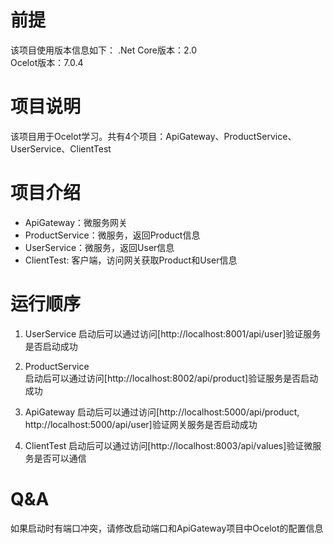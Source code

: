 # 前提
该项目使用版本信息如下： 
.Net Core版本：2.0  
Ocelot版本：7.0.4


# 项目说明
该项目用于Ocelot学习。共有4个项目：ApiGateway、ProductService、UserService、ClientTest  

# 项目介绍
* ApiGateway：微服务网关
* ProductService：微服务，返回Product信息
* UserService：微服务，返回User信息
* ClientTest: 客户端，访问网关获取Product和User信息

# 运行顺序
1. UserService
启动后可以通过访问[http://localhost:8001/api/user]验证服务是否启动成功

2. ProductService  
启动后可以通过访问[http://localhost:8002/api/product]验证服务是否启动成功

3. ApiGateway
启动后可以通过访问[http://localhost:5000/api/product, http://localhost:5000/api/user]验证网关服务是否启动成功

4. ClientTest
启动后可以通过访问[http://localhost:8003/api/values]验证微服务是否可以通信

# Q&A
如果启动时有端口冲突，请修改启动端口和ApiGateway项目中Ocelot的配置信息